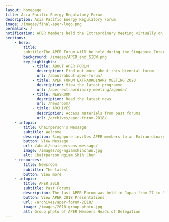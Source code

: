 ```yaml
---
layout: homepage
title: Asia Pacific Energy Regulatory Forum
description: Asia Pacific Energy Regulatory Forum
image: /images/final-aper-logo.png
permalink: /
notification: APER Members held the Extraordinary Meeting virtually on 14 August 2020. <a href="/newsroom/press-release/20200814-aper-eom/">Find out more here</a>
sections:
    - hero:
        title:
        subtitle:The APER Forum will be held during the Singapore International Energy Week, from 25 - 29 October 2021. Stay tuned for more details.
        background: /images/APER_and_SIEW.png
        key_highlights:
            - title: ABOUT APER FORUM
              description: Find out more about this biennial forum
              url: /about/about-aper-forum/
            - title: APER FORUM EXTRAORDINARY MEETING 2020
              description: View the latest programme
              url: /aper-extraordinary-meeting/agenda/
            - title: NEWSROOM
              description: Read the latest news
              url: /newsroom/
            - title: ARCHIVES
              description: Access materials from past forums
              url: /archives/aper-forum-2018/
    - infopic:
        title: Chairperson's Message
        subtitle: Welcome
        description: Singapore invites APER members to an Extraordinary Meeting on 14 August 2020 to share their views on the regulatory challenges and economic impact of COVID-19 and how they are preparing for future disruptions.
        button: View Message
        url: /about/chairpersons-message/
        image: /images/sg-ngiamshihchun.jpg
        alt: Chairperson Ngiam Shih Chun
    - resources:
        title: Newsroom
        subtitle: The latest
        button: View more
    - infopic:
        title: APER 2018
        subtitle: Past Forums
        description: The last APER Forum was held in Japan from 27 to 30 November 2018. APER Members discussed the future of electricity networks with disruptive technologies, how regulators can ensure competitive and investable energy markets, and emerging issues for market surveillance and regulation.
        button: View APER 2018 Presentations
        url: /archives/aper-forum-2018/
        image: /images/2018-group-photo.jpg
        alt: Group photo of APER Members Heads of Delegation
---
```

